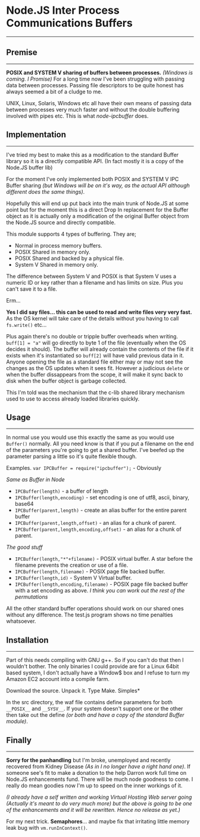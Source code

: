 Node.JS Inter Process Communications Buffers
====
___

Premise
----
___
**POSIX and SYSTEM V sharing of buffers between processes.** *(Windows is coming. I Promise)*
For a long time now I've been struggling with passing data between processes. Passing file descriptors to be quite honest has always seemed a bit of a cludge to me.


UNIX, Linux, Solaris, Windows etc all have their own means of passing data between processes very much faster and without the double buffering involved with pipes etc.
This is what *node-ipcbuffer* does.

Implementation
----
___
I've tried my best to make this as a modification to the standard Buffer library so it is a directly compatible API. (In fact mostly it is a copy of the Node.JS buffer lib)


For the moment I've only implemented both POSIX and SYSTEM V IPC Buffer sharing *(but Windows will be on it's way, as the actual API although different does the same things)*.


Hopefully this will end up put back into the main trunk of Node.JS at some point but for the moment this is a direct Drop In replacement for the Buffer object as it is actually only a modification of the original Buffer object from the Node.JS source and directly compatible.


This module supports 4 types of buffering. They are;
* Normal in process memory buffers.
* POSIX Shared in memory only.
* POSIX Shared and backed by a physical file.
* System V Shared in memory only.


The difference between System V and POSIX is that System V uses a numeric ID or key rather than a filename and has limits on size.
Plus you can't save it to a file.

Erm...

**Yes I did say files... this can be used to read and write files very very fast.**
As the OS kernel will take care of the details without you having to call `fs.write()` etc...

Plus again there's no double or tripple buffer overheads when writing.
`buff[1] = "a"` will go directly to byte 1 of the file (eventually when the OS decides it should).
The buffer will already contain the contents of the file if it exists when it's instantiated so `buff[2]` will have valid previous data in it.
Anyone opening the file as a standard file either may or may not see the changes as the OS updates when it sees fit.
However a judicious `delete` or when the buffer dissappears from the scope, it will make it sync back to disk when the buffer object is garbage collected.

This I'm told was the mechanism that the c-lib shared library mechanism used to use to access already loaded libraries quickly.


Usage
---
___
In normal use you would use this exactly the same as you would use `Buffer()` normally.
All you need know is that if you put a filename on the end of the parameters you're going to get a shared buffer.
I've beefed up the parameter parsing a little so it's quite flexible though.


Examples.
`var IPCBuffer = require("ipcbuffer");` - Obviously


*Same as Buffer in Node*
*	`IPCBuffer(length)` - a buffer of length
*	`IPCBuffer(length,encoding)` - set encoding is one of utf8, ascii, binary, base64
*	`IPCBuffer(parent,length)` - create an alias buffer for the entire parent buffer
*	`IPCBuffer(parent,length,offset)` - an alias for a chunk of parent.
*	`IPCBuffer(parent,length,encoding,offset)` - an alias for a chunk of parent.


*The good stuff*
*	`IPCBuffer(length,"*"+filename)` - POSIX virtual buffer. A star before the filename prevents the creation or use of a file.
*	`IPCBuffer(length,filename)` - POSIX page file backed buffer.
*	`IPCBuffer(length,id)` - System V Virtual buffer.
*	`IPCBuffer(length,encoding,filename)` - POSIX page file backed buffer with a set encoding as above.
*I think you can work out the rest of the permutations*


All the other standard buffer operations should work on our shared ones without any difference. The test.js program shows no time penalties whatsoever.

Installation
----
___
Part of this needs compiling with GNU g++. So if you can't do that then I wouldn't bother.
The only binaries I could provide are for a Linux 64bit based system, I don't actually have a Window$ box and I refuse to turn my Amazon EC2 account into a compile farm.


Download the source. Unpack it. Type Make. Simples\*


In the src directory, the waf file contains define parameters for both `__POSIX__` and `__SYSV__`.
If your system doesn't support one or the other then take out the define *(or both and have a copy of the standard Buffer module)*.


Finally
----
___
**Sorry for the panhandling** but I'm broke, unemployed and recently recovered from Kidney Disease *(As in I no longer have a right hand one)*.
If someone see's fit to make a donation to the help Darron work full time on Node.JS enhancements fund. There will be much node goodness to come. I really do mean goodies now I'm up to speed on the inner workings of it.

*(I already have a self written and working Virtual Hosting Web server going (Actually it's meant to do very much more) but the above is going to be one of the enhancements and it will be rewritten. Hence no release as yet.)*


For my next trick. **Semaphores**... and maybe fix that irritating little memory leak bug with `vm.runInContext()`.

